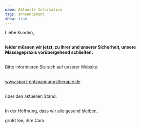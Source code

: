 ```yaml
---
name: Aktuelle Information
tags: announcement
show: true
---
```

Liebe Kunden,

<br /><b>leider müssen wir jetzt, zu Ihrer und unserer Sicherheit, unsere Massagepraxis vorübergehend schließen.</b>

<br />Bitte informieren Sie sich auf unserer Website:

<br />[www.sport-​entspannungstherapie.de](http://www.sport-entspannungstherapie.de)

<br />über den aktuellen Stand.

<br />In der Hoffnung, dass wir alle gesund bleiben,

grüßt Sie, ihre Caro